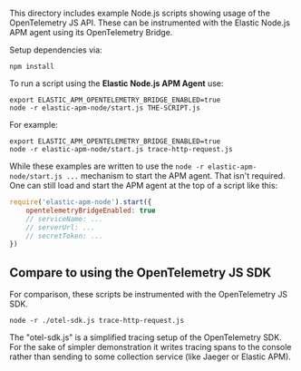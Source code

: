 This directory includes example Node.js scripts showing usage of the
OpenTelemetry JS API. These can be instrumented with the Elastic Node.js APM
agent using its OpenTelemetry Bridge.

Setup dependencies via:

    npm install

To run a script using the **Elastic Node.js APM Agent** use:

    export ELASTIC_APM_OPENTELEMETRY_BRIDGE_ENABLED=true
    node -r elastic-apm-node/start.js THE-SCRIPT.js

For example:

    export ELASTIC_APM_OPENTELEMETRY_BRIDGE_ENABLED=true
    node -r elastic-apm-node/start.js trace-http-request.js

While these examples are written to use the `node -r elastic-apm-node/start.js ...`
mechanism to start the APM agent. That isn't required. One can still load and
start the APM agent at the top of a script like this:

```js
require('elastic-apm-node').start({
    opentelemetryBridgeEnabled: true
    // serviceName: ...
    // serverUrl: ...
    // secretToken: ...
})
```

## Compare to using the OpenTelemetry JS SDK

For comparison, these scripts be instrumented with the OpenTelemetry JS SDK.

    node -r ./otel-sdk.js trace-http-request.js

The "otel-sdk.js" is a simplified tracing setup of the OpenTelemetry SDK. For
the sake of simpler demonstration it writes tracing spans to the console rather
than sending to some collection service (like Jaeger or Elastic APM).
